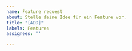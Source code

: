 ```yaml
---
name: Feature request
about: Stelle deine Idee für ein Feature vor.
title: "[ADD]"
labels: Features
assignees: ''

---
```




